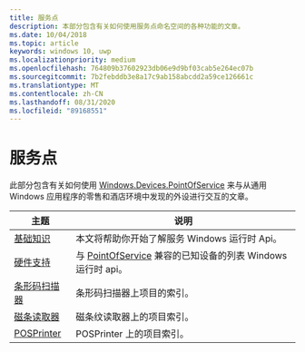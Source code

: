 ```yaml
---
title: 服务点
description: 本部分包含有关如何使用服务点命名空间的各种功能的文章。
ms.date: 10/04/2018
ms.topic: article
keywords: windows 10, uwp
ms.localizationpriority: medium
ms.openlocfilehash: 764809b37602923db06e9d9bf03cab5e264ec07b
ms.sourcegitcommit: 7b2febddb3e8a17c9ab158abcdd2a59ce126661c
ms.translationtype: MT
ms.contentlocale: zh-CN
ms.lasthandoff: 08/31/2020
ms.locfileid: "89168551"
---
```

# <a name="point-of-service"></a>服务点
此部分包含有关如何使用 [Windows.Devices.PointOfService](/uwp/api/windows.devices.pointofservice) 来与从通用 Windows 应用程序的零售和酒店环境中发现的外设进行交互的文章。

| 主题 | 说明 |
|------|------------|
| [基础知识](pos-basics.md) | 本文将帮助你开始了解服务 Windows 运行时 Api。 |
| [硬件支持](pos-device-support.md) | 与 [PointOfService](/uwp/api/Windows.Devices.PointOfService) 兼容的已知设备的列表 Windows 运行时 api。 |
| [条形码扫描器](pos-barcodescanner.md) | 条形码扫描器上项目的索引。 |
| [磁条读取器](pos-magnetic-stripe-reader.md) | 磁条纹读取器上的项目索引。
| [POSPrinter](pos-printer.md) | POSPrinter 上的项目索引。 |